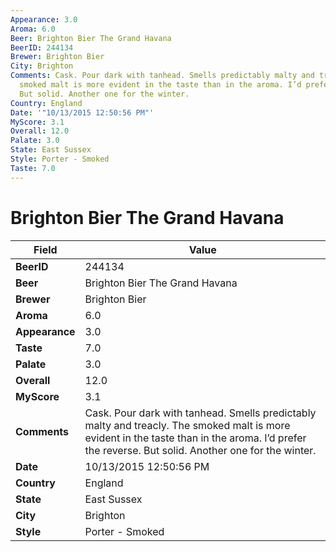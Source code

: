 ```yaml
---
Appearance: 3.0
Aroma: 6.0
Beer: Brighton Bier The Grand Havana
BeerID: 244134
Brewer: Brighton Bier
City: Brighton
Comments: Cask. Pour dark with tanhead. Smells predictably malty and treacly. The
  smoked malt is more evident in the taste than in the aroma. I’d prefer the reverse.
  But solid. Another one for the winter.
Country: England
Date: '"10/13/2015 12:50:56 PM"'
MyScore: 3.1
Overall: 12.0
Palate: 3.0
State: East Sussex
Style: Porter - Smoked
Taste: 7.0
---
```


# Brighton Bier The Grand Havana

| Field         | Value |
|---------------|-------|
| **BeerID** | 244134 |
| **Beer** | Brighton Bier The Grand Havana |
| **Brewer** | Brighton Bier |
| **Aroma** | 6.0 |
| **Appearance** | 3.0 |
| **Taste** | 7.0 |
| **Palate** | 3.0 |
| **Overall** | 12.0 |
| **MyScore** | 3.1 |
| **Comments** | Cask. Pour dark with tanhead. Smells predictably malty and treacly. The smoked malt is more evident in the taste than in the aroma. I’d prefer the reverse. But solid. Another one for the winter. |
| **Date** | 10/13/2015 12:50:56 PM |
| **Country** | England |
| **State** | East Sussex |
| **City** | Brighton |
| **Style** | Porter - Smoked |
